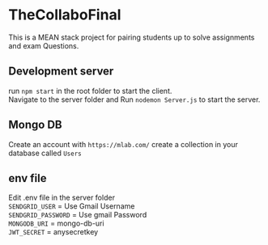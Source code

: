 # TheCollaboFinal

This is a MEAN stack project for pairing students up to solve assignments and exam Questions.

## Development server
run `npm start` in the root folder to start the client.    
Navigate to the server folder and Run `nodemon Server.js` to start the server.  

## Mongo DB
Create an account with `https://mlab.com/`
create a collection in your database called `Users`

## env file
Edit .env file in the server folder  
`SENDGRID_USER` = Use Gmail Username  
`SENDGRID_PASSWORD` = Use gmail Password  
`MONGODB_URI` = mongo-db-uri  
`JWT_SECRET` = anysecretkey  
